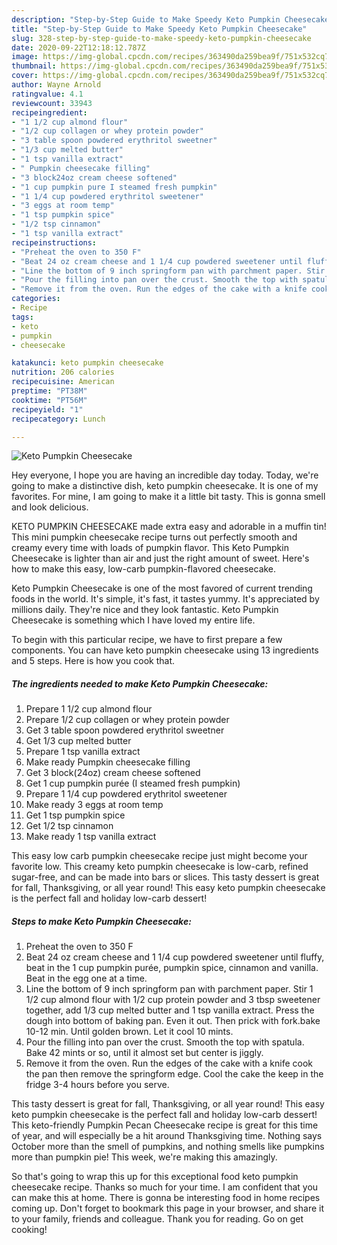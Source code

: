 ```yaml
---
description: "Step-by-Step Guide to Make Speedy Keto Pumpkin Cheesecake"
title: "Step-by-Step Guide to Make Speedy Keto Pumpkin Cheesecake"
slug: 328-step-by-step-guide-to-make-speedy-keto-pumpkin-cheesecake
date: 2020-09-22T12:18:12.787Z
image: https://img-global.cpcdn.com/recipes/363490da259bea9f/751x532cq70/keto-pumpkin-cheesecake-recipe-main-photo.jpg
thumbnail: https://img-global.cpcdn.com/recipes/363490da259bea9f/751x532cq70/keto-pumpkin-cheesecake-recipe-main-photo.jpg
cover: https://img-global.cpcdn.com/recipes/363490da259bea9f/751x532cq70/keto-pumpkin-cheesecake-recipe-main-photo.jpg
author: Wayne Arnold
ratingvalue: 4.1
reviewcount: 33943
recipeingredient:
- "1 1/2 cup almond flour"
- "1/2 cup collagen or whey protein powder"
- "3 table spoon powdered erythritol sweetner"
- "1/3 cup melted butter"
- "1 tsp vanilla extract"
- " Pumpkin cheesecake filling"
- "3 block24oz cream cheese softened"
- "1 cup pumpkin pure I steamed fresh pumpkin"
- "1 1/4 cup powdered erythritol sweetener"
- "3 eggs at room temp"
- "1 tsp pumpkin spice"
- "1/2 tsp cinnamon"
- "1 tsp vanilla extract"
recipeinstructions:
- "Preheat the oven to 350 F"
- "Beat 24 oz cream cheese and 1 1/4 cup powdered sweetener until fluffy, beat in the 1 cup pumpkin purée, pumpkin spice, cinnamon and vanilla. Beat in the egg one at a time."
- "Line the bottom of 9 inch springform pan with parchment paper. Stir 1 1/2 cup almond flour with 1/2 cup protein powder and 3 tbsp sweetener together, add 1/3 cup melted butter and 1 tsp vanilla extract. Press the dough into bottom of baking pan. Even it out. Then prick with fork.bake 10-12 min. Until golden brown. Let it cool 10 mints."
- "Pour the filling into pan over the crust. Smooth the top with spatula. Bake 42 mints or so, until it almost set but center is jiggly."
- "Remove it from the oven. Run the edges of the cake with a knife cook the pan then remove the springform edge. Cool the cake the keep in the fridge 3-4 hours before you serve."
categories:
- Recipe
tags:
- keto
- pumpkin
- cheesecake

katakunci: keto pumpkin cheesecake 
nutrition: 206 calories
recipecuisine: American
preptime: "PT38M"
cooktime: "PT56M"
recipeyield: "1"
recipecategory: Lunch

---
```



![Keto Pumpkin Cheesecake](https://img-global.cpcdn.com/recipes/363490da259bea9f/751x532cq70/keto-pumpkin-cheesecake-recipe-main-photo.jpg)

Hey everyone, I hope you are having an incredible day today. Today, we're going to make a distinctive dish, keto pumpkin cheesecake. It is one of my favorites. For mine, I am going to make it a little bit tasty. This is gonna smell and look delicious.

KETO PUMPKIN CHEESECAKE made extra easy and adorable in a muffin tin! This mini pumpkin cheesecake recipe turns out perfectly smooth and creamy every time with loads of pumpkin flavor. This Keto Pumpkin Cheesecake is lighter than air and just the right amount of sweet. Here&#39;s how to make this easy, low-carb pumpkin-flavored cheesecake.

Keto Pumpkin Cheesecake is one of the most favored of current trending foods in the world. It's simple, it's fast, it tastes yummy. It's appreciated by millions daily. They're nice and they look fantastic. Keto Pumpkin Cheesecake is something which I have loved my entire life.


To begin with this particular recipe, we have to first prepare a few components. You can have keto pumpkin cheesecake using 13 ingredients and 5 steps. Here is how you cook that.

<!--inarticleads1-->

##### The ingredients needed to make Keto Pumpkin Cheesecake:

1. Prepare 1 1/2 cup almond flour
1. Prepare 1/2 cup collagen or whey protein powder
1. Get 3 table spoon powdered erythritol sweetner
1. Get 1/3 cup melted butter
1. Prepare 1 tsp vanilla extract
1. Make ready  Pumpkin cheesecake filling
1. Get 3 block(24oz) cream cheese softened
1. Get 1 cup pumpkin purée (I steamed fresh pumpkin)
1. Prepare 1 1/4 cup powdered erythritol sweetener
1. Make ready 3 eggs at room temp
1. Get 1 tsp pumpkin spice
1. Get 1/2 tsp cinnamon
1. Make ready 1 tsp vanilla extract


This easy low carb pumpkin cheesecake recipe just might become your favorite low. This creamy keto pumpkin cheesecake is low-carb, refined sugar-free, and can be made into bars or slices. This tasty dessert is great for fall, Thanksgiving, or all year round! This easy keto pumpkin cheesecake is the perfect fall and holiday low-carb dessert! 

<!--inarticleads2-->

##### Steps to make Keto Pumpkin Cheesecake:

1. Preheat the oven to 350 F
1. Beat 24 oz cream cheese and 1 1/4 cup powdered sweetener until fluffy, beat in the 1 cup pumpkin purée, pumpkin spice, cinnamon and vanilla. Beat in the egg one at a time.
1. Line the bottom of 9 inch springform pan with parchment paper. Stir 1 1/2 cup almond flour with 1/2 cup protein powder and 3 tbsp sweetener together, add 1/3 cup melted butter and 1 tsp vanilla extract. Press the dough into bottom of baking pan. Even it out. Then prick with fork.bake 10-12 min. Until golden brown. Let it cool 10 mints.
1. Pour the filling into pan over the crust. Smooth the top with spatula. Bake 42 mints or so, until it almost set but center is jiggly.
1. Remove it from the oven. Run the edges of the cake with a knife cook the pan then remove the springform edge. Cool the cake the keep in the fridge 3-4 hours before you serve.


This tasty dessert is great for fall, Thanksgiving, or all year round! This easy keto pumpkin cheesecake is the perfect fall and holiday low-carb dessert! This keto-friendly Pumpkin Pecan Cheesecake recipe is great for this time of year, and will especially be a hit around Thanksgiving time. Nothing says October more than the smell of pumpkins, and nothing smells like pumpkins more than pumpkin pie! This week, we&#39;re making this amazingly. 

So that's going to wrap this up for this exceptional food keto pumpkin cheesecake recipe. Thanks so much for your time. I am confident that you can make this at home. There is gonna be interesting food in home recipes coming up. Don't forget to bookmark this page in your browser, and share it to your family, friends and colleague. Thank you for reading. Go on get cooking!
